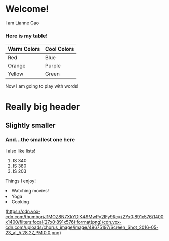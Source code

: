 # Welcome!

I am Lianne Gao

### Here is my table!
| Warm Colors   |Cool Colors|
| ----------- | ----------- |
| Red      |Blue |
| Orange   |Purple |
| Yellow | Green |

Now I am going to play with words!
# Really big header
## Slightly smaller
### And...the smallest one here

I also like lists!
1. IS 340
2. IS 380
3. IS 203

Things I enjoy!
  <li> Watching movies! </li>
  <li> Yoga </li>
  <li> Cooking </li>

(https://cdn.vox-cdn.com/thumbor/J1MOZ8N7XkYDjK49MwPy2IFy9Rc=/27x0:891x576/1400x1400/filters:focal(27x0:891x576):format(png)/cdn.vox-cdn.com/uploads/chorus_image/image/49675197/Screen_Shot_2016-05-23_at_5.28.27_PM.0.0.png)
